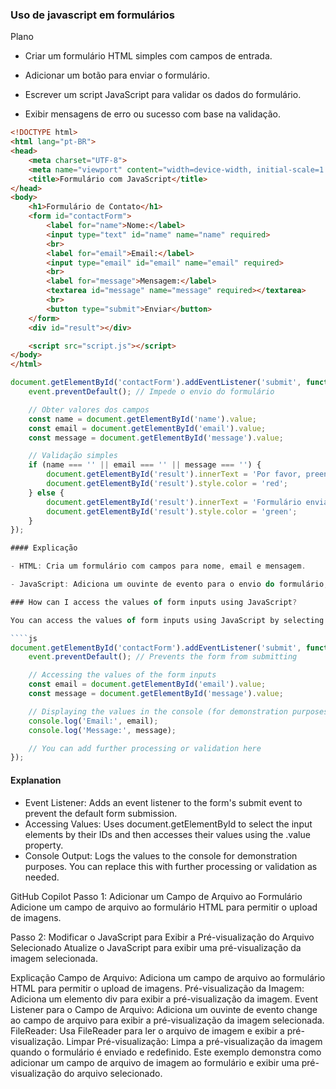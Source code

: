 ### Uso de javascript em formulários

Plano

- Criar um formulário HTML simples com campos de entrada.

- Adicionar um botão para enviar o formulário.

- Escrever um script JavaScript para validar os dados do formulário.

- Exibir mensagens de erro ou sucesso com base na validação.

```html
<!DOCTYPE html>
<html lang="pt-BR">
<head>
    <meta charset="UTF-8">
    <meta name="viewport" content="width=device-width, initial-scale=1.0">
    <title>Formulário com JavaScript</title>
</head>
<body>
    <h1>Formulário de Contato</h1>
    <form id="contactForm">
        <label for="name">Nome:</label>
        <input type="text" id="name" name="name" required>
        <br>
        <label for="email">Email:</label>
        <input type="email" id="email" name="email" required>
        <br>
        <label for="message">Mensagem:</label>
        <textarea id="message" name="message" required></textarea>
        <br>
        <button type="submit">Enviar</button>
    </form>
    <div id="result"></div>

    <script src="script.js"></script>
</body>
</html>
```

```js
document.getElementById('contactForm').addEventListener('submit', function(event) {
    event.preventDefault(); // Impede o envio do formulário

    // Obter valores dos campos
    const name = document.getElementById('name').value;
    const email = document.getElementById('email').value;
    const message = document.getElementById('message').value;

    // Validação simples
    if (name === '' || email === '' || message === '') {
        document.getElementById('result').innerText = 'Por favor, preencha todos os campos.';
        document.getElementById('result').style.color = 'red';
    } else {
        document.getElementById('result').innerText = 'Formulário enviado com sucesso!';
        document.getElementById('result').style.color = 'green';
    }
});

#### Explicação

- HTML: Cria um formulário com campos para nome, email e mensagem.

- JavaScript: Adiciona um ouvinte de evento para o envio do formulário, valida os campos e exibe uma mensagem de erro ou sucesso.

### How can I access the values of form inputs using JavaScript?

You can access the values of form inputs using JavaScript by selecting the input elements and then using the .value property. 

````js
document.getElementById('contactForm').addEventListener('submit', function(event) {
    event.preventDefault(); // Prevents the form from submitting

    // Accessing the values of the form inputs
    const email = document.getElementById('email').value;
    const message = document.getElementById('message').value;

    // Displaying the values in the console (for demonstration purposes)
    console.log('Email:', email);
    console.log('Message:', message);

    // You can add further processing or validation here
});
```

#### Explanation

- Event Listener: Adds an event listener to the form's submit event to prevent the default form submission.
- Accessing Values: Uses document.getElementById to select the input elements by their IDs and then accesses their values using the .value property.
- Console Output: Logs the values to the console for demonstration purposes. You can replace this with further processing or validation as needed.




GitHub Copilot
Passo 1: Adicionar um Campo de Arquivo ao Formulário
Adicione um campo de arquivo ao formulário HTML para permitir o upload de imagens.

Passo 2: Modificar o JavaScript para Exibir a Pré-visualização do Arquivo Selecionado
Atualize o JavaScript para exibir uma pré-visualização da imagem selecionada.

Explicação
Campo de Arquivo: Adiciona um campo de arquivo ao formulário HTML para permitir o upload de imagens.
Pré-visualização da Imagem: Adiciona um elemento div para exibir a pré-visualização da imagem.
Event Listener para o Campo de Arquivo: Adiciona um ouvinte de evento change ao campo de arquivo para exibir a pré-visualização da imagem selecionada.
FileReader: Usa FileReader para ler o arquivo de imagem e exibir a pré-visualização.
Limpar Pré-visualização: Limpa a pré-visualização da imagem quando o formulário é enviado e redefinido.
Este exemplo demonstra como adicionar um campo de arquivo de imagem ao formulário e exibir uma pré-visualização do arquivo selecionado.